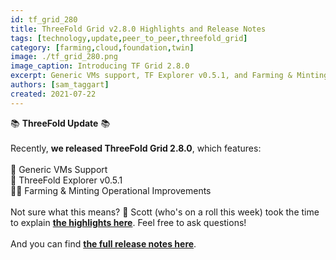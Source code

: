 ```yaml
---
id: tf_grid_280
title: ThreeFold Grid v2.8.0 Highlights and Release Notes
tags: [technology,update,peer_to_peer,threefold_grid]
category: [farming,cloud,foundation,twin]
image: ./tf_grid_280.png
image_caption: Introducing TF Grid 2.8.0
excerpt: Generic VMs support, TF Explorer v0.5.1, and Farming & Minting operational improvements!
authors: [sam_taggart]
created: 2021-07-22
---
```


📚 **ThreeFold Update** 📚
<br/>
<br/>
Recently, **we released ThreeFold Grid 2.8.0**, which features:
<br/>
<br/>
🤝 Generic VMs Support
<br/>
🔎 ThreeFold Explorer v0.5.1
<br/>
👨‍🌾 Farming & Minting Operational Improvements
<br/>
<br/>
Not sure what this means? 🤔 Scott (who's on a roll this week) took the time to explain **[the highlights here](https://forum.threefold.io/t/discussing-threefold-grid-2-8-release-highlights/1040)**. Feel free to ask questions!
<br/>
<br/>
And you can find **[the full release notes here](https://library.threefold.me/info/tfgrid/#/threefold__release_notes_grid_2_8_0)**.
